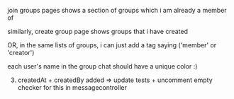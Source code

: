 join groups pages shows a section of groups which i am already a member of

similarly, create group page shows groups that i have created

OR, in the same lists of groups, i can just add a tag saying ('member' or 'creator')

each user's name in the group chat should have a unique color :)

<!-- 1. create group search -->
<!-- 2. fix joinGroup debounced search -->
3. createdAt + createdBy added => update tests + uncomment empty checker for this in messagecontroller